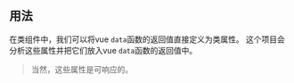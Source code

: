 ## 用法

在类组件中，我们可以将vue `data`函数的返回值直接定义为类属性。 这个项目会分析这些属性并把它们放入vue `data`函数的返回值中。

> 当然，这些属性是可响应的。

[](./code-usage.ts ':include :type=code typescript')